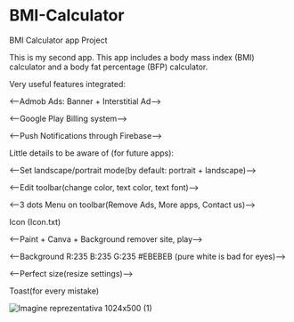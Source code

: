# BMI-Calculator

BMI Calculator app Project

This is my second app. This app includes a body mass index (BMI) calculator and a body fat percentage (BFP) calculator.

Very useful features integrated:

<--Admob Ads: Banner + Interstitial Ad-->

<--Google Play Billing system-->

<--Push Notifications through Firebase-->

Little details to be aware of (for future apps):

<--Set landscape/portrait mode(by default: portrait + landscape)-->

<--Edit toolbar(change color, text color, text font)-->

<--3 dots Menu on toolbar(Remove Ads, More apps, Contact us)-->

Icon (Icon.txt)

<--Paint + Canva + Background remover site, play-->

<--Background R:235 B:235 G:235 #EBEBEB (pure white is bad for eyes)-->

<--Perfect size(resize settings)-->

Toast(for every mistake)

![Imagine reprezentativa 1024x500 (1)](https://user-images.githubusercontent.com/72437496/111508450-65366b80-8754-11eb-8196-d9ff1e62a1a4.png)
